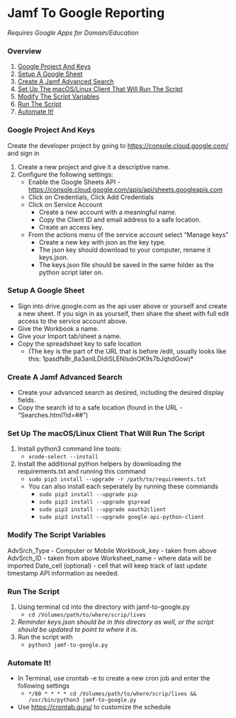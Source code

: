 # Jamf To Google Reporting

*Requires Google Apps for Domain/Education*

### Overview
1. [Google Project And Keys](#google-project-and-keys)
2. [Setup A Google Sheet](#setup-a-google-sheet)
3. [Create A Jamf Advanced Search](#create-a-jamf-advanced-search)
4. [Set Up The macOS/Linux Client That Will Run The Script](#set-up-the-macos/linux-client-that-will-run-the-script)
5. [Modify The Script Variables](#modify-the-script-variables)
6. [Run The Script](#run-the-script)
7. [Automate It!](#automate-it\!)

### Google Project And Keys 
Create the developer project by going to https://console.cloud.google.com/ and sign in
 1. Create a new project and give it a descriptive name.
 2. Configure the following settings: 
	* Enable the Google Sheets API - https://console.cloud.google.com/apis/api/sheets.googleapis.com
	* Click on Credentials, Click Add Credentials
	* Click on Service Account
		* Create a new account with a meaningful name.
		* Copy the Client ID and email address to a safe location.
		* Create an access key.
	* From the actions menu of the service account select “Manage keys”
		* Create a new key with json as the key type.
		* The json key should download to your computer, rename it keys.json.
		* The keys.json file should be saved in the same folder as the python script later on.

### Setup A Google Sheet
* Sign into drive.google.com as the api user above or yourself and create a new sheet. If you sign in as yourself, then share the sheet with full edit access to the service account above. 
* Give the Workbook a name.
* Give your Import tab/sheet a name.
* Copy the spreadsheet key to safe location 
	* (The key is the part of the URL that is before /edit, usually looks like this: 1pasdfsBr_8a3anlLDIdiSLENlsdnOK9s7bJqhdGow)*

### Create A Jamf Advanced Search
* Create your advanced search as desired, including the desired display fields.
* Copy the search id to a safe location (found in the URL - “Searches.html?id=##”)

### Set Up The macOS/Linux Client That Will Run The Script
1. Install python3 command line tools:
	* `xcode-select --install`
2. Install the additional python helpers by downloading the requirements.txt and running this command
	* `sudo pip3 install --upgrade -r /path/to/requirements.txt`
	* You can also install each seperately by running these commands 
		* `sudo pip3 install --upgrade pip`
		* `sudo pip3 install --upgrade gspread`
		* `sudo pip3 install --upgrade oauth2client`
		* `sudo pip3 install --upgrade google-api-python-client`

### Modify The Script Variables
AdvSrch_Type - Computer or Mobile
Workbook_key - taken from above
AdvSrch_ID - taken from above 
Worksheet_name - where data will be imported
Date_cell (optional) - cell that will keep track of last update timestamp
API information as needed. 

### Run The Script
1. Using terminal cd into the directory with jamf-to-google.py
	* `cd /Volumes/path/to/where/scrip/lives`
2. *Reminder keys.json should be in this directory as well, or the script should be updated to point to where it is.*
3. Run the script with 
	* `python3 jamf-to-google.py`

### Automate It!
* In Terminal, use crontab -e to create a new cron job and enter the following settings
	* `*/60 * * * * cd /Volumes/path/to/where/scrip/lives && /usr/bin/python3 jamf-to-google.py`
* Use https://crontab.guru/ to customize the schedule
